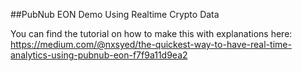 ##PubNub EON Demo Using Realtime Crypto Data

You can find the tutorial on how to make this with explanations here:
https://medium.com/@nxsyed/the-quickest-way-to-have-real-time-analytics-using-pubnub-eon-f7f9a11d9ea2
